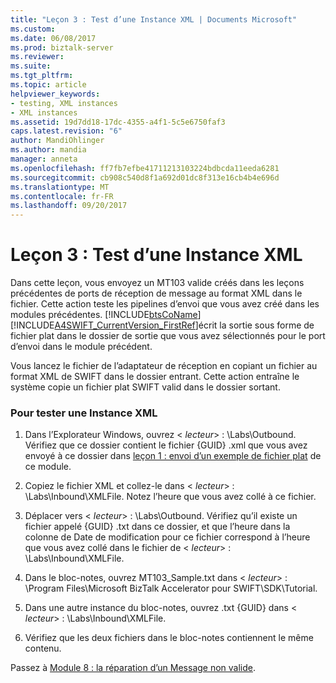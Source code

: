 ```yaml
---
title: "Leçon 3 : Test d’une Instance XML | Documents Microsoft"
ms.custom: 
ms.date: 06/08/2017
ms.prod: biztalk-server
ms.reviewer: 
ms.suite: 
ms.tgt_pltfrm: 
ms.topic: article
helpviewer_keywords:
- testing, XML instances
- XML instances
ms.assetid: 19d7dd18-17dc-4355-a4f1-5c5e6750faf3
caps.latest.revision: "6"
author: MandiOhlinger
ms.author: mandia
manager: anneta
ms.openlocfilehash: ff7fb7efbe41711213103224bdbcda11eeda6281
ms.sourcegitcommit: cb908c540d8f1a692d01dc8f313e16cb4b4e696d
ms.translationtype: MT
ms.contentlocale: fr-FR
ms.lasthandoff: 09/20/2017
---
```

# <a name="lesson-3-testing-an-xml-instance"></a>Leçon 3 : Test d’une Instance XML
Dans cette leçon, vous envoyez un MT103 valide créés dans les leçons précédentes de ports de réception de message au format XML dans le fichier. Cette action teste les pipelines d’envoi que vous avez créé dans les modules précédentes. [!INCLUDE[btsCoName](../../includes/btsconame-md.md)][!INCLUDE[A4SWIFT_CurrentVersion_FirstRef](../../includes/a4swift-currentversion-firstref-md.md)]écrit la sortie sous forme de fichier plat dans le dossier de sortie que vous avez sélectionnés pour le port d’envoi dans le module précédent.  
  
 Vous lancez le fichier de l’adaptateur de réception en copiant un fichier au format XML de SWIFT dans le dossier entrant. Cette action entraîne le système copie un fichier plat SWIFT valid dans le dossier sortant.  
  
### <a name="to-test-an-xml-instance"></a>Pour tester une Instance XML  
  
1.  Dans l’Explorateur Windows, ouvrez \< *lecteur*> : \Labs\Outbound. Vérifiez que ce dossier contient le fichier {GUID} .xml que vous avez envoyé à ce dossier dans [leçon 1 : envoi d’un exemple de fichier plat](../../adapters-and-accelerators/accelerator-swift/lesson-1-submitting-a-sample-flat-file.md) de ce module.  
  
2.  Copiez le fichier XML et collez-le dans \< *lecteur*> : \Labs\Inbound\XMLFile. Notez l’heure que vous avez collé à ce fichier.  
  
3.  Déplacer vers \< *lecteur*> : \Labs\Outbound. Vérifiez qu’il existe un fichier appelé {GUID} .txt dans ce dossier, et que l’heure dans la colonne de Date de modification pour ce fichier correspond à l’heure que vous avez collé dans le fichier de \< *lecteur*> : \Labs\Inbound\XMLFile.  
  
4.  Dans le bloc-notes, ouvrez MT103_Sample.txt dans \< *lecteur*> : \Program Files\Microsoft BizTalk Accelerator pour SWIFT\SDK\Tutorial.  
  
5.  Dans une autre instance du bloc-notes, ouvrez .txt {GUID} dans \< *lecteur*> : \Labs\Inbound\XMLFile.  
  
6.  Vérifiez que les deux fichiers dans le bloc-notes contiennent le même contenu.  
  
 Passez à [Module 8 : la réparation d’un Message non valide](http://msdn.microsoft.com/en-us/fb531b22-ac7a-4620-b395-87aebf56077d).